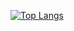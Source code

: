[![Top Langs](https://github-readme-stats.vercel.app/api/top-langs/?username=Embeded-ojisan&theme=vue-dark&show_icons=true&layout=compact&langs_count=10&hide=GDB)](https://github.com/Embeded-ojisan/github-readme-stats)

